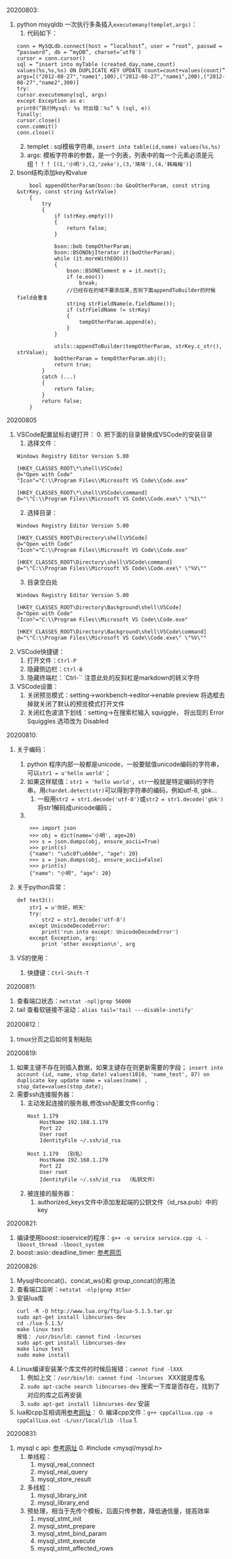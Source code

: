 20200803:
1. python msyqldb 一次执行多条插入`executemany(templet,args)`：
    1. 代码如下：
    ```
    conn = MySQLdb.connect(host = “localhost”, user = “root”, passwd = “password”, db = “myDB”, charset=’utf8′)
    cursor = conn.cursor()
    sql = “insert into myTable (created_day,name,count) values(%s,%s,%s) ON DUPLICATE KEY UPDATE count=count+values(count)”
    args=[("2012-08-27","name1",100),("2012-08-27","name1",200),("2012-08-27","name2",300)]
    try:
    cursor.executemany(sql, args)
    except Exception as e:
    print0(“执行Mysql: %s 时出错：%s” % (sql, e))
    finally:
    cursor.close()
    conn.commit()
    conn.close()
    ```
    2. templet : sql模板字符串, `insert into table(id,name) values(%s,%s)`
    3. args: 模板字符串的参数，是一个列表，列表中的每一个元素必须是元组！！！ `[(1,'小明'),(2,'zeke'),(3,'琦琦'),(4,'韩梅梅')] `
2. bson结构添加key和value
    ```
        bool appendOtherParam(bson::bo &boOtherParam, const string &strKey, const string &strValue)
        {
            try
            {
                if (strKey.empty())
                {
                    return false;
                }

                bson::bob tempOtherParam;
                bson::BSONObjIterator it(boOtherParam);
                while (it.moreWithEOO())
                {
                    bson::BSONElement e = it.next();
                    if (e.eoo())
                        break;
                    //已经存在的域不要添加来,否则下面appendToBuilder的时候field会重复
                    string strFieldName(e.fieldName());
                    if (strFieldName != strKey)
                    {
                        tempOtherParam.append(e);
                    }
                }

                utils::appendToBuilder(tempOtherParam, strKey.c_str(), strValue);
                boOtherParam = tempOtherParam.obj();
                return true;
            }
            catch (...)
            {
                return false;
            }
            return false;
        }
    ```

20200805
1. VSCode配置鼠标右键打开：
    0. 把下面的目录替换成VSCode的安装目录
    1. 选择文件：
    ```
    Windows Registry Editor Version 5.00

    [HKEY_CLASSES_ROOT\*\shell\VSCode]
    @="Open with Code"
    "Icon"="C:\\Program Files\\Microsoft VS Code\\Code.exe"

    [HKEY_CLASSES_ROOT\*\shell\VSCode\command]
    @="\"C:\\Program Files\\Microsoft VS Code\\Code.exe\" \"%1\""
    ```
    2. 选择目录：
    ```
    Windows Registry Editor Version 5.00

    [HKEY_CLASSES_ROOT\Directory\shell\VSCode]
    @="Open with Code"
    "Icon"="C:\\Program Files\\Microsoft VS Code\\Code.exe"

    [HKEY_CLASSES_ROOT\Directory\shell\VSCode\command]
    @="\"C:\\Program Files\\Microsoft VS Code\\Code.exe\" \"%V\""
    ```
    3. 目录空白处
    ```
    Windows Registry Editor Version 5.00

    [HKEY_CLASSES_ROOT\Directory\Background\shell\VSCode]
    @="Open with Code"
    "Icon"="C:\\Program Files\\Microsoft VS Code\\Code.exe"

    [HKEY_CLASSES_ROOT\Directory\Background\shell\VSCode\command]
    @="\"C:\\Program Files\\Microsoft VS Code\\Code.exe\" \"%V\""
    ```
2. VSCode快捷键：
    1. 打开文件：`Ctrl-P`
    2. 隐藏侧边栏：`Ctrl-B`
    3. 隐藏终端栏：`Ctrl-\`` 注意此处的反斜杠是markdown的转义字符
3. VSCode设置：
    1. 关闭预览模式：setting->workbench->editor->enable preview 将选框去掉就关闭了默认的预览模式打开文件
    2. 关闭红色波浪下划线：setting->在搜索栏输入 squiggle， 将出现的 Error Squiggles 选项改为 Disabled
    
20200810:
1. 关于编码：
    1. python 程序内部一般都是unicode，一般要赋值unicode编码的字符串，可以`str1 = u'hello world'`；
    2. 如果这样赋值：`str1 = 'hello world'`，`str`一般就是特定编码的字符串，用`chardet.detect(str)`可以得到字符串的编码，例如utf-8, gbk...
        1. 一般用`str2 = str1.decode('utf-8')`或`str2 = str1.decode('gbk')`将str1解码成unicode编码；
    3. 
    ```
        >>> import json
        >>> obj = dict(name='小明', age=20)
        >>> s = json.dumps(obj, ensure_ascii=True)
        >>> print(s)
        {"name": "\u5c0f\u660e", "age": 20}
        >>> s = json.dumps(obj, ensure_ascii=False)
        >>> print(s)
        {"name": "小明", "age": 20}
    ```
    
2. 关于python异常：
    ```
    def test3():
        str1 = u'你好，明天'
        try:
            str2 = str1.decode('utf-8')
        except UnicodeDecodeError:
            print('run into except: UnicodeDecodeError')
        except Exception, arg:
            print 'other exception\n', arg 
    ```
3. VS的使用：
    1. 快捷键：`Ctrl-Shift-T`

20200811:
1. 查看端口状态：`netstat -npl|grep 56000`
2. tail 查看软链接不滚动：`alias tail='tail ---disable-inotify'`

20200812：
1. tmux分页之后如何复制粘贴

20200819:
1. 如果主键不存在则插入数据，如果主键存在则更新需要的字段；
`insert into account (id, name, stop_date) values(1010, 'name_test', 87) on duplicate key update name = values(name) , stop_date=values(stop_date);`
2. 需要ssh连接服务器：
    1. 主动发起连接的服务器,修改ssh配置文件config：
        ```
        Host 1.179
            HostName 192.168.1.179
            Port 22
            User root
            IdentityFile ~/.ssh/id_rsa

        Host 1.179  （别名）
            HostName 192.168.1.179      
            Port 22
            User root
            IdentityFile ~/.ssh/id_rsa  （私钥文件）
        ```
    2. 被连接的服务器：
        1. authorized_keys文件中添加发起端的公钥文件（id_rsa.pub）中的key

20200821:
1. 编译使用boost::ioservice的程序：`g++ -o service service.cpp -L -lboost_thread -lboost_system`
2. boost::asio::deadline_timer: [参考网页](https://www.cnblogs.com/xuaidongstdudyrecording/p/6077639.html)


20200826:
1. Mysql中concat()、concat_ws()和 group_concat()的用法
2. 查看端口监听：`netstat -nlp|grep XtSer`
3. 安装lua库
    ```
    curl -R -O http://www.lua.org/ftp/lua-5.1.5.tar.gz
    sudo apt-get install libncurses-dev
    cd ./lua-5.1.5/
    make linux test
    报错： /usr/bin/ld: cannot find -lncurses 
    sudo apt-get install libncurses-dev
    make linux test
    sudo make install
    ```
4. Linux编译安装某个库文件的时候后报错：`cannot find -lXXX`
    1. 例如上文：`/usr/bin/ld: cannot find -lncurses ` XXX就是库名
    2. `sudo apt-cache search libncurses-dev` 搜索一下库是否存在，找到了对应的库之后再安装
    3. `sudo apt-get install libncurses-dev` 安装
5. lua和cpp互相调用[参考网址](https://blog.csdn.net/mango9126/article/details/77897263)：
    0. 编译cpp文件：`g++ cppCallLua.cpp -o cppCallLua.out -L/usr/local/lib -llua`
    1. 
    
20200831:
1. mysql c api: [参考网址](https://www.cnblogs.com/fnlingnzb-learner/p/8039801.html)
    0. #include <mysql/mysql.h>
    1. 单线程：
        1. mysql_real_connect
        2. mysql_real_query
        3. mysql_store_result
    2. 多线程：
        1. mysql_library_init
        2. mysql_library_end 
    3. 预处理，相当于先传个模板，后面只传参数，降低通信量，提高效率
        1. mysql_stmt_init
        2. mysql_stmt_prepare
        3. mysql_stmt_bind_param
        4. mysql_stmt_execute
        5. mysql_stmt_affected_rows


































